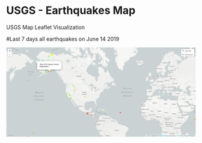 # USGS - Earthquakes Map
USGS Map Leaflet Visualization

#Last 7 days all earthquakes on June 14 2019

![Earthquakes](images/earthquakemap.png)
